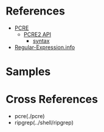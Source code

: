 # References 
* [PCRE](https://www.pcre.org/)
    - [PCRE2 API](https://www.pcre.org/current/doc/html/)
        - [syntax](https://www.pcre.org/current/doc/html/)
* [Regular-Expression.info](https://www.regular-expressions.info/) 


# Samples

# Cross References
* pcre(./pcre)
* ripgrep(../shell/ripgrep)

